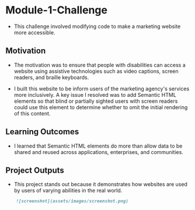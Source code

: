 # Module-1-Challenge
* This challenge involved modifying code to make a marketing website more accessible. 

## Motivation
* The motivation was to ensure that people with disabilities can access a website using assistive technologies such as video captions, screen readers, and braille keyboards. 

* I built this website to be inform users of the marketing agency's services more inclusively. A key issue I resolved was to add Semantic HTML elements so that blind or partially sighted users with screen readers could use this element to determine whether to omit the initial rendering of this content. 

## Learning Outcomes
* I learned that Semantic HTML elements do more than allow data to be shared and reused across applications, enterprises, and communities.

## Project Outputs
* This project stands out because it demonstrates how websites are used by users of varying abilities in the real world. 

```md
    ![screenshot](assets/images/screenshot.png)
``` 
